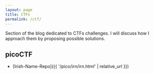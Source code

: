 ```yaml
---
layout: page
title: CTFs
permalink: /ctf/
---
```

Section of the blog dedicated to CTFs challenges. I will discuss how I approach them by proposing possible solutions.

## picoCTF
- [Irish-Name-Repo]({{ '/pico/irn/irn.html' | relative_url }})